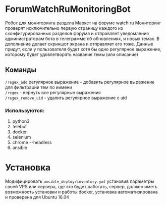 # ForumWatchRuMonitoringBot
Робот для мониторинга раздела Маркет на форуме watch.ru
Мониторинг проверят исключительно первую страницу каждого из сконфигурированных разделов форума и отправляет уведомления администраторам бота в телеграмме об обновлениях, и новых темах. В дополнение делает скриншот экрана и отправляет его тоже. Данные придут, если у пользователя будет хотя бы одно регулярное выражение, которому будет удовлетворять название темы (или описание)


## Команды
`/regex_add` регулярное выражение - добавить регулярное выражение для фильтрации тем по иимени  
`/regex` - вернуть все регулярные выражения  
`/regex_remove_uid` - удалить регулярное выражение с uid  

### Используются:
1. python3
2. telebot
3. docker
4. selenium
4. chrome --headless 
5. ansible 

# Установка
Модифицировать `ansible_deploy/inventory.yml` установив параметры своей VPS или сервера, где это будет работать, сервер, должен иметь возможность установки и работы docker, установка автоматизирована и проверена для Ubuntu 16.04 

